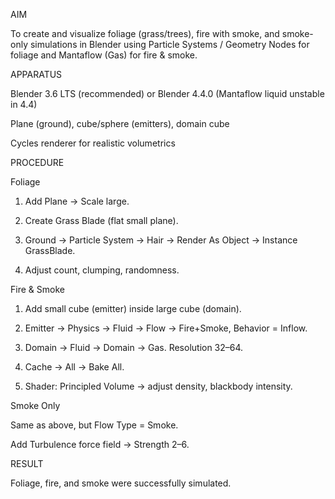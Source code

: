 AIM

To create and visualize foliage (grass/trees), fire with smoke, and smoke-only simulations in Blender using Particle Systems / Geometry Nodes for foliage and Mantaflow (Gas) for fire & smoke.

APPARATUS

Blender 3.6 LTS (recommended) or Blender 4.4.0 (Mantaflow liquid unstable in 4.4)

Plane (ground), cube/sphere (emitters), domain cube

Cycles renderer for realistic volumetrics


PROCEDURE

Foliage

1. Add Plane → Scale large.


2. Create Grass Blade (flat small plane).


3. Ground → Particle System → Hair → Render As Object → Instance GrassBlade.


4. Adjust count, clumping, randomness.



Fire & Smoke

1. Add small cube (emitter) inside large cube (domain).


2. Emitter → Physics → Fluid → Flow → Fire+Smoke, Behavior = Inflow.


3. Domain → Fluid → Domain → Gas. Resolution 32–64.


4. Cache → All → Bake All.


5. Shader: Principled Volume → adjust density, blackbody intensity.



Smoke Only

Same as above, but Flow Type = Smoke.

Add Turbulence force field → Strength 2–6.


RESULT

Foliage, fire, and smoke were successfully simulated.
